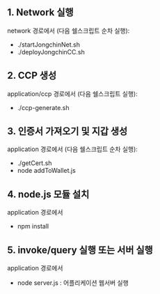 

## 1. Network 실행

network 경로에서 (다음 쉘스크립트 순차 실행):

- ./startJongchinNet.sh 
- ./deployJongchinCC.sh

## 2. CCP 생성

application/ccp 경로에서 (다음 쉘스크립트 실행):

- ./ccp-generate.sh

## 3. 인증서 가져오기 및 지갑 생성

application 경로에서 (다음 쉘스크립트 순차 실행):

- ./getCert.sh
- node addToWallet.js

## 4. node.js 모듈 설치

application 경로에서

- npm install


## 5. invoke/query 실행 또는 서버 실행

application 경로에서
 
- node server.js : 어플리케이션 웹서버 실행

